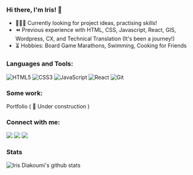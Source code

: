 ### Hi there, I'm Iris! 👋

- 👩🏻‍💻 Currently looking for project ideas, practising skills!
- ⏪ Previous experience with HTML, CSS, Javascript, React, GIS, Wordpress, CX, and Technical Translation (It's been a journey!)
- ⏳ Hobbies: Board Game Marathons, Swimming, Cooking for Friends



### Languages and Tools:
<p>
<img src="https://img.shields.io/badge/HTML5-E34F26?logo=html5&logoColor=white&style=flat" alt="HTML5">
<img src="https://img.shields.io/badge/CSS3-1572B6?logo=css3&logoColor=white&style=flat" alt="CSS3">
<img src="https://img.shields.io/badge/JavaScript-F7DF1E?logo=javascript&logoColor=white&style=flat" alt="JavaScript">
<img src="https://img.shields.io/badge/React-61DAFB?logo=react&logoColor=white&style=flat" alt="React">
<img src="https://img.shields.io/badge/Git-F05032?logo=git&logoColor=white&style=flat" alt="Git">
</p>


### Some work:
Portfolio ( 🚧 Under construction )


### Connect with me:
[![](https://vistr.dev/badge?repo=irisdiakoumi.irisdiakoumi&corners=square)](https://github.com/irisdiakoumi/vistr.dev)
[![](https://img.shields.io/badge/-Iris%20Diakoumi-blue?style=flat-square&logo=Linkedin&logoColor=white&link=https://www.linkedin.com/in/irisdiakoumi/)](https://www.linkedin.com/in/irisdiakoumi/)
[![](https://img.shields.io/badge/-@irisdiakoumi-%23181717?style=flat-square&logo=github)](https://github.com/irisdiakoumi)


### Stats
![Iris Diakoumi's github stats](https://github-readme-stats.vercel.app/api?username=irisdiakoumi&show_icons=true&theme=dracula)

